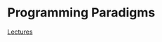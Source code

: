 # Programming Paradigms

[Lectures](https://github.com/ioanachelaru/Software-Engineering-Masters/tree/master/Programming%20Paradigms/Lectures)
